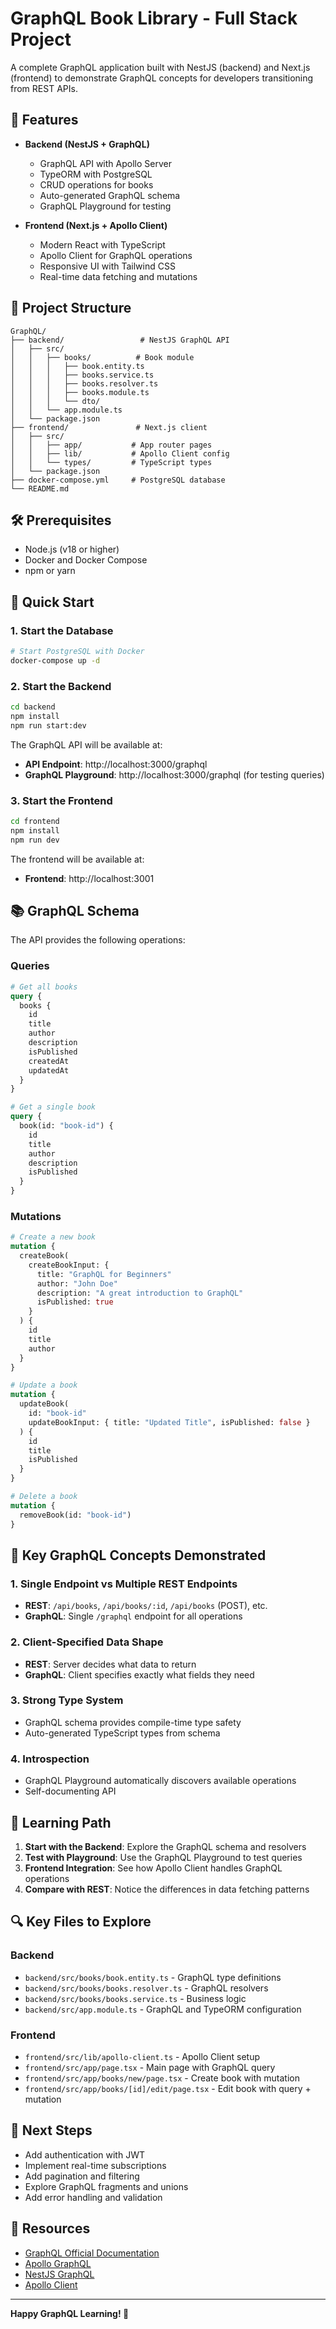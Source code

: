 # GraphQL Book Library - Full Stack Project

A complete GraphQL application built with NestJS (backend) and Next.js (frontend) to demonstrate GraphQL concepts for developers transitioning from REST APIs.

## 🚀 Features

- **Backend (NestJS + GraphQL)**

  - GraphQL API with Apollo Server
  - TypeORM with PostgreSQL
  - CRUD operations for books
  - Auto-generated GraphQL schema
  - GraphQL Playground for testing

- **Frontend (Next.js + Apollo Client)**
  - Modern React with TypeScript
  - Apollo Client for GraphQL operations
  - Responsive UI with Tailwind CSS
  - Real-time data fetching and mutations

## 📁 Project Structure

```
GraphQL/
├── backend/                 # NestJS GraphQL API
│   ├── src/
│   │   ├── books/          # Book module
│   │   │   ├── book.entity.ts
│   │   │   ├── books.service.ts
│   │   │   ├── books.resolver.ts
│   │   │   ├── books.module.ts
│   │   │   └── dto/
│   │   └── app.module.ts
│   └── package.json
├── frontend/               # Next.js client
│   ├── src/
│   │   ├── app/           # App router pages
│   │   ├── lib/           # Apollo Client config
│   │   └── types/         # TypeScript types
│   └── package.json
├── docker-compose.yml     # PostgreSQL database
└── README.md
```

## 🛠️ Prerequisites

- Node.js (v18 or higher)
- Docker and Docker Compose
- npm or yarn

## 🚀 Quick Start

### 1. Start the Database

```bash
# Start PostgreSQL with Docker
docker-compose up -d
```

### 2. Start the Backend

```bash
cd backend
npm install
npm run start:dev
```

The GraphQL API will be available at:

- **API Endpoint**: http://localhost:3000/graphql
- **GraphQL Playground**: http://localhost:3000/graphql (for testing queries)

### 3. Start the Frontend

```bash
cd frontend
npm install
npm run dev
```

The frontend will be available at:

- **Frontend**: http://localhost:3001

## 📚 GraphQL Schema

The API provides the following operations:

### Queries

```graphql
# Get all books
query {
  books {
    id
    title
    author
    description
    isPublished
    createdAt
    updatedAt
  }
}

# Get a single book
query {
  book(id: "book-id") {
    id
    title
    author
    description
    isPublished
  }
}
```

### Mutations

```graphql
# Create a new book
mutation {
  createBook(
    createBookInput: {
      title: "GraphQL for Beginners"
      author: "John Doe"
      description: "A great introduction to GraphQL"
      isPublished: true
    }
  ) {
    id
    title
    author
  }
}

# Update a book
mutation {
  updateBook(
    id: "book-id"
    updateBookInput: { title: "Updated Title", isPublished: false }
  ) {
    id
    title
    isPublished
  }
}

# Delete a book
mutation {
  removeBook(id: "book-id")
}
```

## 🔧 Key GraphQL Concepts Demonstrated

### 1. **Single Endpoint vs Multiple REST Endpoints**

- **REST**: `/api/books`, `/api/books/:id`, `/api/books` (POST), etc.
- **GraphQL**: Single `/graphql` endpoint for all operations

### 2. **Client-Specified Data Shape**

- **REST**: Server decides what data to return
- **GraphQL**: Client specifies exactly what fields they need

### 3. **Strong Type System**

- GraphQL schema provides compile-time type safety
- Auto-generated TypeScript types from schema

### 4. **Introspection**

- GraphQL Playground automatically discovers available operations
- Self-documenting API

## 🎯 Learning Path

1. **Start with the Backend**: Explore the GraphQL schema and resolvers
2. **Test with Playground**: Use the GraphQL Playground to test queries
3. **Frontend Integration**: See how Apollo Client handles GraphQL operations
4. **Compare with REST**: Notice the differences in data fetching patterns

## 🔍 Key Files to Explore

### Backend

- `backend/src/books/book.entity.ts` - GraphQL type definitions
- `backend/src/books/books.resolver.ts` - GraphQL resolvers
- `backend/src/books/books.service.ts` - Business logic
- `backend/src/app.module.ts` - GraphQL and TypeORM configuration

### Frontend

- `frontend/src/lib/apollo-client.ts` - Apollo Client setup
- `frontend/src/app/page.tsx` - Main page with GraphQL query
- `frontend/src/app/books/new/page.tsx` - Create book with mutation
- `frontend/src/app/books/[id]/edit/page.tsx` - Edit book with query + mutation

## 🚀 Next Steps

- Add authentication with JWT
- Implement real-time subscriptions
- Add pagination and filtering
- Explore GraphQL fragments and unions
- Add error handling and validation

## 📖 Resources

- [GraphQL Official Documentation](https://graphql.org/)
- [Apollo GraphQL](https://www.apollographql.com/)
- [NestJS GraphQL](https://docs.nestjs.com/graphql/quick-start)
- [Apollo Client](https://www.apollographql.com/docs/react/)

---

**Happy GraphQL Learning! 🎉**
